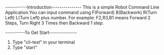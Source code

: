 -----------Introduction---------------
This is a simple Robot Command Line Application.You can 
input command using F(Forward) B(Backwork) R(Turn Left)
L(Turn Left) plus number. For example: F2,R3,B1 means 
Forward 2 Steps, Turn Right 3 Times then Backward 1 step.

----------To Get Start--------------
1. Type "cli-test" in your terminal
2. Type "start"
